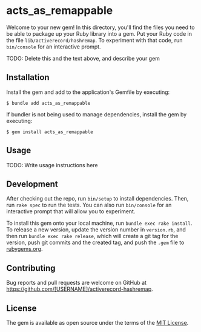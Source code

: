 # acts_as_remappable

Welcome to your new gem! In this directory, you'll find the files you need to be able to package up your Ruby library into a gem. Put your Ruby code in the file `lib/activerecord/hashremap`. To experiment with that code, run `bin/console` for an interactive prompt.

TODO: Delete this and the text above, and describe your gem

## Installation

Install the gem and add to the application's Gemfile by executing:

    $ bundle add acts_as_remappable

If bundler is not being used to manage dependencies, install the gem by executing:

    $ gem install acts_as_remappable

## Usage

TODO: Write usage instructions here

## Development

After checking out the repo, run `bin/setup` to install dependencies. Then, run `rake spec` to run the tests. You can also run `bin/console` for an interactive prompt that will allow you to experiment.

To install this gem onto your local machine, run `bundle exec rake install`. To release a new version, update the version number in `version.rb`, and then run `bundle exec rake release`, which will create a git tag for the version, push git commits and the created tag, and push the `.gem` file to [rubygems.org](https://rubygems.org).

## Contributing

Bug reports and pull requests are welcome on GitHub at https://github.com/[USERNAME]/activerecord-hashremap.

## License

The gem is available as open source under the terms of the [MIT License](https://opensource.org/licenses/MIT).
